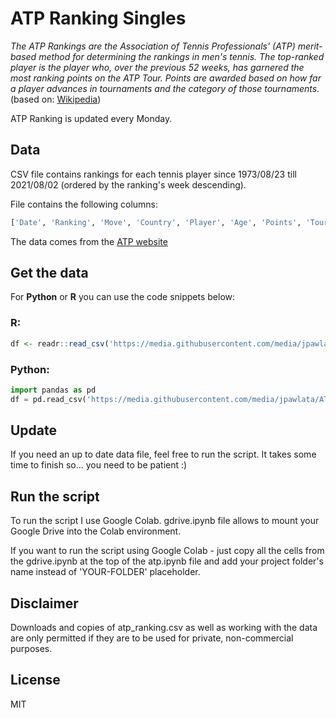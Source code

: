 # ATP Ranking Singles

_The ATP Rankings are the Association of Tennis Professionals' (ATP) merit-based method for determining the rankings in men's tennis. The top-ranked player is the player who, over the previous 52 weeks, has garnered the most ranking points on the ATP Tour. Points are awarded based on how far a player advances in tournaments and the category of those tournaments._
(based on: [Wikipedia](https://en.wikipedia.org/wiki/List_of_ATP_number_1_ranked_singles_tennis_players))

ATP Ranking is updated every Monday.

## Data
CSV file contains rankings for each tennis player since 1973/08/23 till 2021/08/02 (ordered by the ranking's week descending).

File contains the following columns:
```python
['Date', 'Ranking', 'Move', 'Country', 'Player', 'Age', 'Points', 'Tourn Played', 'Points Dropping', 'Next Best']
```
The data comes from the [ATP website](https://www.atptour.com/en/rankings/singles)

## Get the data
For **Python** or **R** you can use the code snippets below:

### R:
```r
df <- readr::read_csv('https://media.githubusercontent.com/media/jpawlata/ATP_Ranking/main/data/atp_ranking.csv')
```

### Python:
```python
import pandas as pd
df = pd.read_csv('https://media.githubusercontent.com/media/jpawlata/ATP_Ranking/main/data/atp_ranking.csv')
```

## Update
If you need an up to date data file, feel free to run the script.
It takes some time to finish so... you need to be patient :)

## Run the script
To run the script I use Google Colab. gdrive.ipynb file allows to mount your Google Drive into the Colab environment.

If you want to run the script using Google Colab - just copy all the cells from the gdrive.ipynb at the top of the atp.ipynb file and add your project folder's name instead of 'YOUR-FOLDER' placeholder.

## Disclaimer

Downloads and copies of atp_ranking.csv as well as working with the data are only permitted if they are to be used for private, non-commercial purposes. 

## License
MIT